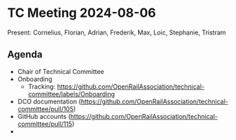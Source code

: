 # TC Meeting 2024-08-06

Present: Cornelius, Florian, Adrian, Frederik, Max, Loic, Stephanie, Tristram

## Agenda

* Chair of Technical Committee
* Onboarding
  * Tracking: https://github.com/OpenRailAssociation/technical-committee/labels/Onboarding
* DCO documentation (https://github.com/OpenRailAssociation/technical-committee/pull/105)
* GitHub accounts (https://github.com/OpenRailAssociation/technical-committee/pull/115)
*   
